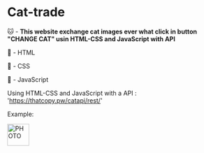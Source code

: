 # Cat-trade

🐱 - <strong width="3vw">This website exchange cat images ever what click in button "CHANGE CAT" usin HTML-CSS and JavaScript with API</strong>

🔶 - HTML

🔷 - CSS

💛 - JavaScript

Using HTML-CSS and JavaScript with a API : 'https://thatcopy.pw/catapi/rest/'

Example:

<img src="" alt="PHOTO" width="50vw">
